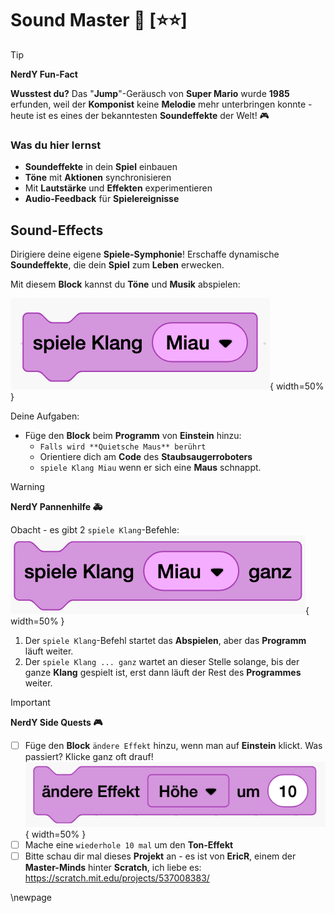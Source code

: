 # Sound Master 🎵 [⭐⭐]

> [!TIP]
> **NerdY Fun-Fact** 
>
> **Wusstest du?** Das "**Jump**"-Geräusch von **Super Mario** wurde **1985** erfunden, weil der **Komponist** keine **Melodie** mehr unterbringen konnte - heute ist es eines der bekanntesten **Soundeffekte** der Welt! 🎮
>

### Was du hier lernst

- **Soundeffekte** in dein **Spiel** einbauen
- **Töne** mit **Aktionen** synchronisieren
- Mit **Lautstärke** und **Effekten** experimentieren
- **Audio-Feedback** für **Spielereignisse**

## Sound-Effects 

Dirigiere deine eigene **Spiele-Symphonie**! Erschaffe dynamische **Soundeffekte**, die dein **Spiel** zum **Leben** erwecken.

Mit diesem **Block** kannst du **Töne** und **Musik** abspielen:

![alt text](scratch/spiele.png){ width=50% }

Deine Aufgaben:

- Füge den **Block** beim **Programm** von **Einstein** hinzu:
  - `Falls wird **Quietsche Maus** berührt` 
  - Orientiere dich am **Code** des **Staubsaugerroboters**
  - `spiele Klang Miau` wenn er sich eine **Maus** schnappt.

> [!WARNING]
> **NerdY Pannenhilfe 🚑** 
>
> Obacht - es gibt 2 `spiele Klang`-Befehle:
> ![spiele-ganz](scratch/spiele-ganz.png){ width=50% }
>
> 1. Der `spiele Klang`-Befehl startet das **Abspielen**, aber das **Programm** läuft weiter.
> 2. Der `spiele Klang ... ganz` wartet an dieser Stelle solange, bis der ganze **Klang** gespielt ist, erst dann läuft der Rest des **Programmes** weiter.

> [!IMPORTANT]
>  **NerdY Side Quests 🎮**
> - [ ] Füge den **Block** `ändere Effekt` hinzu, wenn man auf **Einstein** klickt. Was passiert? Klicke ganz oft drauf!
>   ![alt text](scratch/ton-effekt.png){ width=50% }
> - [ ] Mache eine `wiederhole 10 mal` um den **Ton-Effekt**
> - [ ] Bitte schau dir mal dieses **Projekt** an - es ist von **EricR**, einem der **Master-Minds** hinter **Scratch**, ich liebe es:
>   https://scratch.mit.edu/projects/537008383/

\newpage
